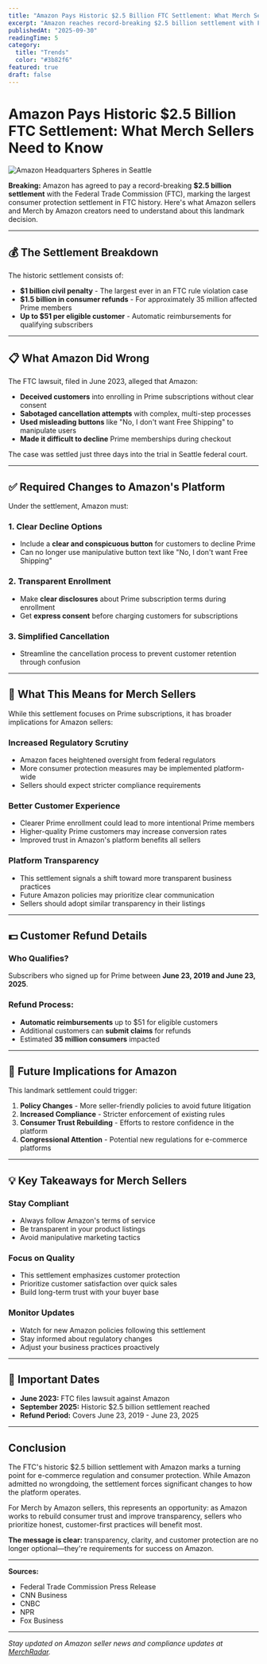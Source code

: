 ```yaml
---
title: "Amazon Pays Historic $2.5 Billion FTC Settlement: What Merch Sellers Need to Know"
excerpt: "Amazon reaches record-breaking $2.5 billion settlement with FTC over Prime subscription practices. Learn how this impacts Amazon sellers and the platform's future."
publishedAt: "2025-09-30"
readingTime: 5
category:
  title: "Trends"
  color: "#3b82f6"
featured: true
draft: false
---
```


# Amazon Pays Historic $2.5 Billion FTC Settlement: What Merch Sellers Need to Know

![Amazon Headquarters Spheres in Seattle](/images/blog/amazon-headquarters-spheres.jpg)

**Breaking:** Amazon has agreed to pay a record-breaking **$2.5 billion settlement** with the Federal Trade Commission (FTC), marking the largest consumer protection settlement in FTC history. Here's what Amazon sellers and Merch by Amazon creators need to understand about this landmark decision.

---

## 💰 The Settlement Breakdown

The historic settlement consists of:

- **$1 billion civil penalty** - The largest ever in an FTC rule violation case
- **$1.5 billion in consumer refunds** - For approximately 35 million affected Prime members
- **Up to $51 per eligible customer** - Automatic reimbursements for qualifying subscribers

---

## 📋 What Amazon Did Wrong

The FTC lawsuit, filed in June 2023, alleged that Amazon:

- **Deceived customers** into enrolling in Prime subscriptions without clear consent
- **Sabotaged cancellation attempts** with complex, multi-step processes
- **Used misleading buttons** like "No, I don't want Free Shipping" to manipulate users
- **Made it difficult to decline** Prime memberships during checkout

The case was settled just three days into the trial in Seattle federal court.

---

## ✅ Required Changes to Amazon's Platform

Under the settlement, Amazon must:

### 1. **Clear Decline Options**
- Include a **clear and conspicuous button** for customers to decline Prime
- Can no longer use manipulative button text like "No, I don't want Free Shipping"

### 2. **Transparent Enrollment**
- Make **clear disclosures** about Prime subscription terms during enrollment
- Get **express consent** before charging customers for subscriptions

### 3. **Simplified Cancellation**
- Streamline the cancellation process to prevent customer retention through confusion

---

## 🎯 What This Means for Merch Sellers

While this settlement focuses on Prime subscriptions, it has broader implications for Amazon sellers:

### **Increased Regulatory Scrutiny**
- Amazon faces heightened oversight from federal regulators
- More consumer protection measures may be implemented platform-wide
- Sellers should expect stricter compliance requirements

### **Better Customer Experience**
- Clearer Prime enrollment could lead to more intentional Prime members
- Higher-quality Prime customers may increase conversion rates
- Improved trust in Amazon's platform benefits all sellers

### **Platform Transparency**
- This settlement signals a shift toward more transparent business practices
- Future Amazon policies may prioritize clear communication
- Sellers should adopt similar transparency in their listings

---

## 💵 Customer Refund Details

### **Who Qualifies?**
Subscribers who signed up for Prime between **June 23, 2019 and June 23, 2025**.

### **Refund Process:**
- **Automatic reimbursements** up to $51 for eligible customers
- Additional customers can **submit claims** for refunds
- Estimated **35 million consumers** impacted

---

## 🔮 Future Implications for Amazon

This landmark settlement could trigger:

1. **Policy Changes** - More seller-friendly policies to avoid future litigation
2. **Increased Compliance** - Stricter enforcement of existing rules
3. **Consumer Trust Rebuilding** - Efforts to restore confidence in the platform
4. **Congressional Attention** - Potential new regulations for e-commerce platforms

---

## 💡 Key Takeaways for Merch Sellers

### **Stay Compliant**
- Always follow Amazon's terms of service
- Be transparent in your product listings
- Avoid manipulative marketing tactics

### **Focus on Quality**
- This settlement emphasizes customer protection
- Prioritize customer satisfaction over quick sales
- Build long-term trust with your buyer base

### **Monitor Updates**
- Watch for new Amazon policies following this settlement
- Stay informed about regulatory changes
- Adjust your business practices proactively

---

## 📌 Important Dates

- **June 2023:** FTC files lawsuit against Amazon
- **September 2025:** Historic $2.5 billion settlement reached
- **Refund Period:** Covers June 23, 2019 - June 23, 2025

---

## Conclusion

The FTC's historic $2.5 billion settlement with Amazon marks a turning point for e-commerce regulation and consumer protection. While Amazon admitted no wrongdoing, the settlement forces significant changes to how the platform operates.

For Merch by Amazon sellers, this represents an opportunity: as Amazon works to rebuild consumer trust and improve transparency, sellers who prioritize honest, customer-first practices will benefit most.

**The message is clear:** transparency, clarity, and customer protection are no longer optional—they're requirements for success on Amazon.

---

**Sources:**
- Federal Trade Commission Press Release
- CNN Business
- CNBC
- NPR
- Fox Business

---

*Stay updated on Amazon seller news and compliance updates at [MerchRadar](/).*
